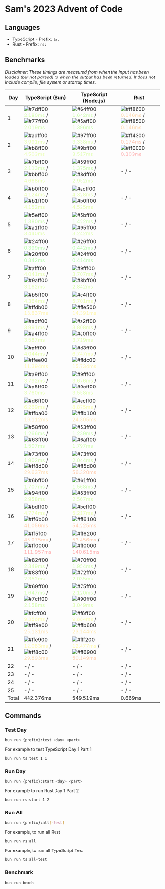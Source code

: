 # Sam's 2023 Advent of Code

## Languages

- TypeScript - Prefix: `ts:`
- Rust - Prefix: `rs:`

## Benchmarks

<!--BENCHMARKSTART-->
*Disclaimer: These timings are measured from when the input has been loaded (but not parsed) to when the output has been returned. It does not include compile, file system or startup times.*

|Day|TypeScript (Bun)|TypeScript (Node.js)|Rust|
|-|-|-|-|
|1|![#7dff00](https://placehold.co/10x10/7dff00/7dff00.png) <span style="color: #d4ffaa">2.180ms</span> / ![#77ff00](https://placehold.co/10x10/77ff00/77ff00.png) <span style="color: #d2ffaa">2.019ms</span>|![#64ff00](https://placehold.co/10x10/64ff00/64ff00.png) <span style="color: #cbffaa">1.642ms</span> / ![#5aff00](https://placehold.co/10x10/5aff00/5aff00.png) <span style="color: #c8ffaa">1.396ms</span>|![#ff8600](https://placehold.co/10x10/ff8600/ff8600.png) <span style="color: #ffd7aa">0.146ms</span> / ![#ff8500](https://placehold.co/10x10/ff8500/ff8500.png) <span style="color: #ffd6aa">0.146ms</span>|
|2|![#adff00](https://placehold.co/10x10/adff00/adff00.png) <span style="color: #e4ffaa">3.991ms</span> / ![#b8ff00](https://placehold.co/10x10/b8ff00/b8ff00.png) <span style="color: #e7ffaa">4.503ms</span>|![#97ff00](https://placehold.co/10x10/97ff00/97ff00.png) <span style="color: #dcffaa">3.338ms</span> / ![#9bff00](https://placehold.co/10x10/9bff00/9bff00.png) <span style="color: #deffaa">3.517ms</span>|![#ff4300](https://placehold.co/10x10/ff4300/ff4300.png) <span style="color: #ffc0aa">0.174ms</span> / ![#ff0000](https://placehold.co/10x10/ff0000/ff0000.png) <span style="color: #ffaaaa">0.203ms</span>|
|3|![#7bff00](https://placehold.co/10x10/7bff00/7bff00.png) <span style="color: #d3ffaa">2.113ms</span> / ![#bbff00](https://placehold.co/10x10/bbff00/bbff00.png) <span style="color: #e8ffaa">4.668ms</span>|![#59ff00](https://placehold.co/10x10/59ff00/59ff00.png) <span style="color: #c8ffaa">1.375ms</span> / ![#8dff00](https://placehold.co/10x10/8dff00/8dff00.png) <span style="color: #d9ffaa">2.952ms</span>|- / -|
|4|![#b0ff00](https://placehold.co/10x10/b0ff00/b0ff00.png) <span style="color: #e5ffaa">4.124ms</span> / ![#b1ff00](https://placehold.co/10x10/b1ff00/b1ff00.png) <span style="color: #e5ffaa">4.152ms</span>|![#acff00](https://placehold.co/10x10/acff00/acff00.png) <span style="color: #e3ffaa">4.328ms</span> / ![#b0ff00](https://placehold.co/10x10/b0ff00/b0ff00.png) <span style="color: #e5ffaa">4.525ms</span>|- / -|
|5|![#5eff00](https://placehold.co/10x10/5eff00/5eff00.png) <span style="color: #c9ffaa">1.380ms</span> / ![#a1ff00](https://placehold.co/10x10/a1ff00/a1ff00.png) <span style="color: #e0ffaa">3.440ms</span>|![#5bff00](https://placehold.co/10x10/5bff00/5bff00.png) <span style="color: #c8ffaa">1.422ms</span> / ![#95ff00](https://placehold.co/10x10/95ff00/95ff00.png) <span style="color: #dcffaa">3.242ms</span>|- / -|
|6|![#24ff00](https://placehold.co/10x10/24ff00/24ff00.png) <span style="color: #b6ffaa">0.399ms</span> / ![#20ff00](https://placehold.co/10x10/20ff00/20ff00.png) <span style="color: #b5ffaa">0.342ms</span>|![#26ff00](https://placehold.co/10x10/26ff00/26ff00.png) <span style="color: #b7ffaa">0.442ms</span> / ![#24ff00](https://placehold.co/10x10/24ff00/24ff00.png) <span style="color: #b6ffaa">0.414ms</span>|- / -|
|7|![#afff00](https://placehold.co/10x10/afff00/afff00.png) <span style="color: #e4ffaa">4.041ms</span> / ![#9aff00](https://placehold.co/10x10/9aff00/9aff00.png) <span style="color: #ddffaa">3.162ms</span>|![#9fff00](https://placehold.co/10x10/9fff00/9fff00.png) <span style="color: #dfffaa">3.707ms</span> / ![#8bff00](https://placehold.co/10x10/8bff00/8bff00.png) <span style="color: #d8ffaa">2.842ms</span>|- / -|
|8|![#b5ff00](https://placehold.co/10x10/b5ff00/b5ff00.png) <span style="color: #e6ffaa">4.364ms</span> / ![#ffdb00](https://placehold.co/10x10/ffdb00/ffdb00.png) <span style="color: #fff3aa">13.837ms</span>|![#c4ff00](https://placehold.co/10x10/c4ff00/c4ff00.png) <span style="color: #ebffaa">5.701ms</span> / ![#ffe500](https://placehold.co/10x10/ffe500/ffe500.png) <span style="color: #fff6aa">14.391ms</span>|- / -|
|9|![#adff00](https://placehold.co/10x10/adff00/adff00.png) <span style="color: #e4ffaa">3.991ms</span> / ![#a4ff00](https://placehold.co/10x10/a4ff00/a4ff00.png) <span style="color: #e1ffaa">3.587ms</span>|![#a2ff00](https://placehold.co/10x10/a2ff00/a2ff00.png) <span style="color: #e0ffaa">3.808ms</span> / ![#a0ff00](https://placehold.co/10x10/a0ff00/a0ff00.png) <span style="color: #dfffaa">3.719ms</span>|- / -|
|10|![#afff00](https://placehold.co/10x10/afff00/afff00.png) <span style="color: #e4ffaa">4.044ms</span> / ![#ffee00](https://placehold.co/10x10/ffee00/ffee00.png) <span style="color: #fff9aa">11.394ms</span>|![#d3ff00](https://placehold.co/10x10/d3ff00/d3ff00.png) <span style="color: #f0ffaa">6.747ms</span> / ![#ffdc00](https://placehold.co/10x10/ffdc00/ffdc00.png) <span style="color: #fff3aa">15.734ms</span>|- / -|
|11|![#a9ff00](https://placehold.co/10x10/a9ff00/a9ff00.png) <span style="color: #e2ffaa">3.792ms</span> / ![#a8ff00](https://placehold.co/10x10/a8ff00/a8ff00.png) <span style="color: #e2ffaa">3.760ms</span>|![#9fff00](https://placehold.co/10x10/9fff00/9fff00.png) <span style="color: #dfffaa">3.676ms</span> / ![#9cff00](https://placehold.co/10x10/9cff00/9cff00.png) <span style="color: #deffaa">3.558ms</span>|- / -|
|12|![#d6ff00](https://placehold.co/10x10/d6ff00/d6ff00.png) <span style="color: #f1ffaa">6.269ms</span> / ![#ffba00](https://placehold.co/10x10/ffba00/ffba00.png) <span style="color: #ffe8aa">19.112ms</span>|![#ecff00](https://placehold.co/10x10/ecff00/ecff00.png) <span style="color: #f9ffaa">8.875ms</span> / ![#ffb100](https://placehold.co/10x10/ffb100/ffb100.png) <span style="color: #ffe5aa">24.305ms</span>|- / -|
|13|![#58ff00](https://placehold.co/10x10/58ff00/58ff00.png) <span style="color: #c7ffaa">1.266ms</span> / ![#63ff00](https://placehold.co/10x10/63ff00/63ff00.png) <span style="color: #cbffaa">1.507ms</span>|![#53ff00](https://placehold.co/10x10/53ff00/53ff00.png) <span style="color: #c6ffaa">1.239ms</span> / ![#6aff00](https://placehold.co/10x10/6aff00/6aff00.png) <span style="color: #cdffaa">1.797ms</span>|- / -|
|14|![#73ff00](https://placehold.co/10x10/73ff00/73ff00.png) <span style="color: #d0ffaa">1.902ms</span> / ![#ff8d00](https://placehold.co/10x10/ff8d00/ff8d00.png) <span style="color: #ffd9aa">29.637ms</span>|![#73ff00](https://placehold.co/10x10/73ff00/73ff00.png) <span style="color: #d0ffaa">2.044ms</span> / ![#ff5d00](https://placehold.co/10x10/ff5d00/ff5d00.png) <span style="color: #ffc9aa">56.320ms</span>|- / -|
|15|![#6bff00](https://placehold.co/10x10/6bff00/6bff00.png) <span style="color: #ceffaa">1.707ms</span> / ![#94ff00](https://placehold.co/10x10/94ff00/94ff00.png) <span style="color: #dbffaa">2.958ms</span>|![#61ff00](https://placehold.co/10x10/61ff00/61ff00.png) <span style="color: #caffaa">1.568ms</span> / ![#83ff00](https://placehold.co/10x10/83ff00/83ff00.png) <span style="color: #d6ffaa">2.567ms</span>|- / -|
|16|![#bdff00](https://placehold.co/10x10/bdff00/bdff00.png) <span style="color: #e9ffaa">4.774ms</span> / ![#ff6b00](https://placehold.co/10x10/ff6b00/ff6b00.png) <span style="color: #ffceaa">41.056ms</span>|![#bcff00](https://placehold.co/10x10/bcff00/bcff00.png) <span style="color: #e9ffaa">5.217ms</span> / ![#ff6100](https://placehold.co/10x10/ff6100/ff6100.png) <span style="color: #ffcaaa">54.225ms</span>|- / -|
|17|![#ff5f00](https://placehold.co/10x10/ff5f00/ff5f00.png) <span style="color: #ffcaaa">45.975ms</span> / ![#ff0000](https://placehold.co/10x10/ff0000/ff0000.png) <span style="color: #ffaaaa">111.957ms</span>|![#ff6200](https://placehold.co/10x10/ff6200/ff6200.png) <span style="color: #ffcbaa">53.456ms</span> / ![#ff0000](https://placehold.co/10x10/ff0000/ff0000.png) <span style="color: #ffaaaa">140.615ms</span>|- / -|
|18|![#82ff00](https://placehold.co/10x10/82ff00/82ff00.png) <span style="color: #d5ffaa">2.349ms</span> / ![#83ff00](https://placehold.co/10x10/83ff00/83ff00.png) <span style="color: #d6ffaa">2.352ms</span>|![#70ff00](https://placehold.co/10x10/70ff00/70ff00.png) <span style="color: #cfffaa">1.954ms</span> / ![#72ff00](https://placehold.co/10x10/72ff00/72ff00.png) <span style="color: #d0ffaa">2.035ms</span>|- / -|
|19|![#69ff00](https://placehold.co/10x10/69ff00/69ff00.png) <span style="color: #cdffaa">1.647ms</span> / ![#7cff00](https://placehold.co/10x10/7cff00/7cff00.png) <span style="color: #d3ffaa">2.158ms</span>|![#75ff00](https://placehold.co/10x10/75ff00/75ff00.png) <span style="color: #d1ffaa">2.120ms</span> / ![#90ff00](https://placehold.co/10x10/90ff00/90ff00.png) <span style="color: #daffaa">3.049ms</span>|- / -|
|20|![#fcff00](https://placehold.co/10x10/fcff00/fcff00.png) <span style="color: #feffaa">9.356ms</span> / ![#ff9e00](https://placehold.co/10x10/ff9e00/ff9e00.png) <span style="color: #ffdfaa">25.131ms</span>|![#f6ff00](https://placehold.co/10x10/f6ff00/f6ff00.png) <span style="color: #fcffaa">9.884ms</span> / ![#ffb600](https://placehold.co/10x10/ffb600/ffb600.png) <span style="color: #ffe7aa">23.144ms</span>|- / -|
|21|![#ffe900](https://placehold.co/10x10/ffe900/ffe900.png) <span style="color: #fff8aa">12.083ms</span> / ![#ff8c00](https://placehold.co/10x10/ff8c00/ff8c00.png) <span style="color: #ffd9aa">29.893ms</span>|![#fff200](https://placehold.co/10x10/fff200/fff200.png) <span style="color: #fffbaa">12.477ms</span> / ![#ff6900](https://placehold.co/10x10/ff6900/ff6900.png) <span style="color: #ffcdaa">50.149ms</span>|- / -|
|22|- / -|- / -|- / -|
|23|- / -|- / -|- / -|
|24|- / -|- / -|- / -|
|25|- / -|- / -|- / -|
|Total|442.376ms|549.519ms|0.669ms|
<!--BENCHMARKEND-->

## Commands

### Test Day

```bash
bun run {prefix}:test <day> <part>
```

For example to test TypeScript Day 1 Part 1
```bash
bun run ts:test 1 1
```

### Run Day

```bash
bun run {prefix}:start <day> <part>
```

For example to run Rust Day 1 Part 2
```bash
bun run rs:start 1 2
```

### Run All

```bash
bun run {prefix}:all[-test]
```

For example, to run all Rust

```bash
bun run rs:all
```

For example, to run all TypeScript Test

```bash
bun run ts:all-test
```

### Benchmark

```bash
bun run bench
```
